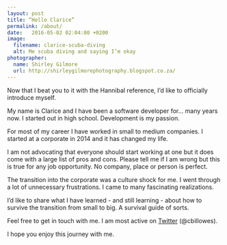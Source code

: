 ```yaml
---
layout: post
title: “Hello Clarice”
permalink: /about/
date:   2016-05-02 02:04:00 +0200
image:
  filename: clarice-scuba-diving
  alt: Me scuba diving and saying I’m okay
photographer:
  name: Shirley Gilmore
  url: http://shirleygilmorephotography.blogspot.co.za/
---
```


Now that I beat you to it with the Hannibal reference, I’d like to officially
introduce myself.

My name is Clarice and I have been a software developer for... many years now. I
started out in high school. Development is my passion.

For most of my career I have worked in small to medium companies. I started at
a corporate in 2014 and it has changed my life.

I am not advocating that everyone should start working at one but it does come
with a large list of pros and cons. Please tell me if I am wrong but this is
true for any job opportunity. No company, place or person is perfect.

The transition into the corporate was a culture shock for me. I went through a
lot of unnecessary frustrations. I came to many fascinating realizations.

I’d like to share what I have learned - and still learning - about how to
survive the transition from small to big. A survival guide of sorts.

Feel free to get in touch with me. I am most active on
[Twitter](http://www.twitter.com/cbillowes) (@cbillowes).

I hope you enjoy this journey with me.
